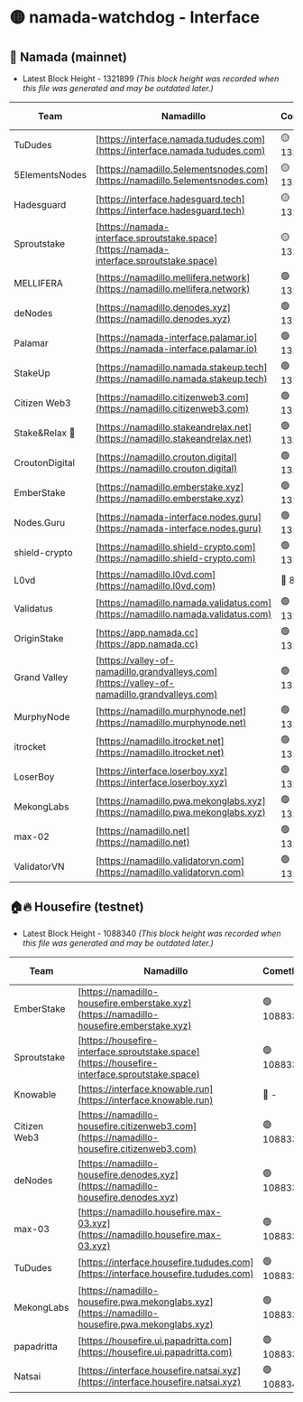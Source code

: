 # 🟡 namada-watchdog - Interface

## 🚀 Namada (mainnet)
- Latest Block Height - 1321899 *(This block height was recorded when this file was generated and may be outdated later.)*

| Team | Namadillo | CometBFT | Indexer | MASP Indexer |
|-|-|-|-|-|
| TuDudes | [https://interface.namada.tududes.com](https://interface.namada.tududes.com) | 🟡 1321796 | 🟡 1321796 | 🟡 1321796 |
| 5ElementsNodes | [https://namadillo.5elementsnodes.com](https://namadillo.5elementsnodes.com) | 🟡 1321797 | 🟡 1321797 | 🟡 1321796 |
| Hadesguard | [https://interface.hadesguard.tech](https://interface.hadesguard.tech) | 🟡 1321798 | 🟡 1321797 | 🟡 1321798 |
| Sproutstake | [https://namada-interface.sproutstake.space](https://namada-interface.sproutstake.space) | 🟡 1321798 | 🟢 1321799 | 🟢 1321799 |
| MELLIFERA | [https://namadillo.mellifera.network](https://namadillo.mellifera.network) | 🟢 1321800 | 🟢 1321800 | 🟢 1321800 |
| deNodes | [https://namadillo.denodes.xyz](https://namadillo.denodes.xyz) | 🟢 1321800 | 🟢 1321800 | 🟢 1321800 |
| Palamar | [https://namada-interface.palamar.io](https://namada-interface.palamar.io) | 🟢 1321801 | 🟢 1321801 | 🟢 1321801 |
| StakeUp | [https://namadillo.namada.stakeup.tech](https://namadillo.namada.stakeup.tech) | 🟢 1321801 | 🟢 1321801 | 🟢 1321802 |
| Citizen Web3 | [https://namadillo.citizenweb3.com](https://namadillo.citizenweb3.com) | 🟢 1321803 | 🟢 1321803 | 🟢 1321803 |
| Stake&Relax 🦥 | [https://namadillo.stakeandrelax.net](https://namadillo.stakeandrelax.net) | 🟢 1321888 | 🟢 1321888 | 🟢 1321888 |
| CroutonDigital | [https://namadillo.crouton.digital](https://namadillo.crouton.digital) | 🟢 1321889 | 🟢 1321889 | 🟢 1321889 |
| EmberStake | [https://namadillo.emberstake.xyz](https://namadillo.emberstake.xyz) | 🟢 1321890 | 🟢 1321890 | 🟢 1321890 |
| Nodes.Guru | [https://namada-interface.nodes.guru](https://namada-interface.nodes.guru) | 🟢 1321891 | 🟢 1321891 | 🟢 1321891 |
| shield-crypto | [https://namadillo.shield-crypto.com](https://namadillo.shield-crypto.com) | 🟢 1321892 | 🟢 1321892 | 🟢 1321892 |
| L0vd | [https://namadillo.l0vd.com](https://namadillo.l0vd.com) | 🔴 894059 | 🔴 1269187 | 🔴 894059 |
| Validatus | [https://namadillo.namada.validatus.com](https://namadillo.namada.validatus.com) | 🟢 1321894 | 🟢 1321894 | 🟢 1321894 |
| OriginStake | [https://app.namada.cc](https://app.namada.cc) | 🟢 1321895 | 🟢 1321894 | 🟢 1321894 |
| Grand Valley | [https://valley-of-namadillo.grandvalleys.com](https://valley-of-namadillo.grandvalleys.com) | 🟢 1321895 | 🟢 1321895 | 🟢 1321895 |
| MurphyNode | [https://namadillo.murphynode.net](https://namadillo.murphynode.net) | 🟢 1321896 | 🟢 1321896 | 🔴 - |
| itrocket | [https://namadillo.itrocket.net](https://namadillo.itrocket.net) | 🟢 1321897 | 🟢 1321897 | 🟢 1321897 |
| LoserBoy | [https://interface.loserboy.xyz](https://interface.loserboy.xyz) | 🟢 1321898 | 🟢 1321897 | 🔴 - |
| MekongLabs | [https://namadillo.pwa.mekonglabs.xyz](https://namadillo.pwa.mekonglabs.xyz) | 🟢 1321898 | 🟢 1321898 | 🟢 1321898 |
| max-02 | [https://namadillo.net](https://namadillo.net) | 🟢 1321899 | 🟢 1321899 | 🟢 1321898 |
| ValidatorVN | [https://namadillo.validatorvn.com](https://namadillo.validatorvn.com) | 🟢 1321899 | 🟢 1321899 | 🟢 1321899 |

## 🏠🔥 Housefire (testnet)
- Latest Block Height - 1088340 *(This block height was recorded when this file was generated and may be outdated later.)*

| Team | Namadillo | CometBFT | Indexer | MASP Indexer |
|-|-|-|-|-|
| EmberStake | [https://namadillo-housefire.emberstake.xyz](https://namadillo-housefire.emberstake.xyz) | 🟢 1088334 | 🟢 1088334 | 🔴 1083022 |
| Sproutstake | [https://housefire-interface.sproutstake.space](https://housefire-interface.sproutstake.space) | 🟢 1088334 | 🟢 1088334 | 🟢 1088335 |
| Knowable | [https://interface.knowable.run](https://interface.knowable.run) | 🔴 - | 🔴 - | 🔴 - |
| Citizen Web3 | [https://namadillo-housefire.citizenweb3.com](https://namadillo-housefire.citizenweb3.com) | 🟢 1088335 | 🟢 1088335 | 🔴 - |
| deNodes | [https://namadillo-housefire.denodes.xyz](https://namadillo-housefire.denodes.xyz) | 🟢 1088336 | 🟢 1088336 | 🟢 1088336 |
| max-03 | [https://namadillo.housefire.max-03.xyz](https://namadillo.housefire.max-03.xyz) | 🟢 1088337 | 🟢 1088337 | 🔴 378533 |
| TuDudes | [https://interface.housefire.tududes.com](https://interface.housefire.tududes.com) | 🟢 1088337 | 🟢 1088337 | 🟢 1088337 |
| MekongLabs | [https://namadillo-housefire.pwa.mekonglabs.xyz](https://namadillo-housefire.pwa.mekonglabs.xyz) | 🟢 1088338 | 🟢 1088338 | 🔴 1083022 |
| papadritta | [https://housefire.ui.papadritta.com](https://housefire.ui.papadritta.com) | 🟢 1088338 | 🔴 972185 | 🔴 - |
| Natsai | [https://interface.housefire.natsai.xyz](https://interface.housefire.natsai.xyz) | 🟢 1088340 | 🟢 1088340 | 🟢 1088340 |

